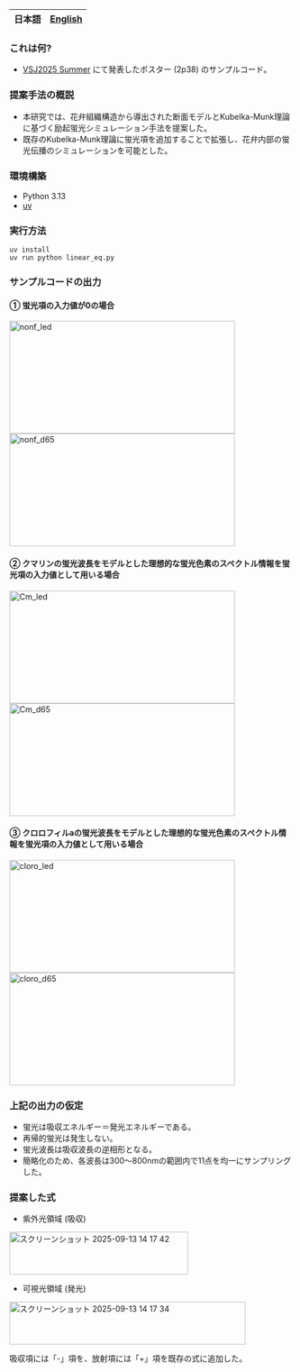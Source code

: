 <table>
	<thead>
    	<tr>
      		<th style="text-align:center">日本語</th>
      		<th style="text-align:center"><a href="README_en.md">English</a></th>
    	</tr>
  	</thead>
</table>

### これは何? 
- [VSJ2025 Summer](https://sites.google.com/view/vsj2025summer/%E3%83%97%E3%83%AD%E3%82%B0%E3%83%A9%E3%83%A0?authuser=0) にて発表したポスター (2p38) のサンプルコード。

### 提案手法の概説
- 本研究では、花弁組織構造から導出された断面モデルとKubelka-Munk理論に基づく励起蛍光シミュレーション手法を提案した。
- 既存のKubelka-Munk理論に蛍光項を追加することで拡張し、花弁内部の蛍光伝播のシミュレーションを可能とした。

### 環境構築
- Python 3.13
- [uv](https://docs.astral.sh/uv/) 

### 実行方法
```
uv install
uv run python linear_eq.py
```
### サンプルコードの出力
#### ① 蛍光項の入力値が0の場合
<img width="400" height="200" alt="nonf_led" src="https://github.com/user-attachments/assets/4ece92d5-c40e-43ec-a8cf-d060dfc4e310" />
<br/>
<img width="400" height="200" alt="nonf_d65" src="https://github.com/user-attachments/assets/2434fa56-4e17-43e7-ab13-6f47aade20a3" />


#### ② クマリンの蛍光波長をモデルとした理想的な蛍光色素のスペクトル情報を蛍光項の入力値として用いる場合
<img width="400" height="200" alt="Cm_led" src="https://github.com/user-attachments/assets/f57de3ce-b759-4667-a7ad-f33f3fa82632" />
<br/>
<img width="400" height="200" alt="Cm_d65" src="https://github.com/user-attachments/assets/47a3a369-b331-4386-bcd3-8648ddec300b" />


#### ③ クロロフィルaの蛍光波長をモデルとした理想的な蛍光色素のスペクトル情報を蛍光項の入力値として用いる場合
<img width="400" height="200" alt="cloro_led" src="https://github.com/user-attachments/assets/de390649-6573-4bb1-afcc-e155110a9017" />
<br/>
<img width="400" height="200" alt="cloro_d65" src="https://github.com/user-attachments/assets/0bc3d155-60b1-4709-804d-e7336b85977b" />

### 上記の出力の仮定
- 蛍光は吸収エネルギー＝発光エネルギーである。
- 再帰的蛍光は発生しない。
- 蛍光波長は吸収波長の逆相形となる。
- 簡略化のため、各波長は300～800nmの範囲内で11点を均一にサンプリングした。

### 提案した式
- 紫外光領域 (吸収)
  
<img width="317" height="76" alt="スクリーンショット 2025-09-13 14 17 42" src="https://github.com/user-attachments/assets/61d4ad97-aada-43e9-baa9-111fae4e96b2" />

- 可視光領域 (発光)
  
<img width="419" height="76" alt="スクリーンショット 2025-09-13 14 17 34" src="https://github.com/user-attachments/assets/1a02ddc7-7b42-4ac2-896a-72c9afdfd804" /></br>

吸収項には「-」項を、放射項には「+」項を既存の式に追加した。
